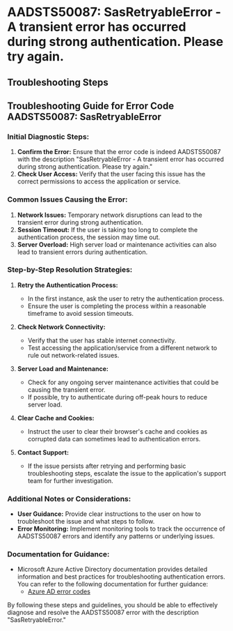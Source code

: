 
# AADSTS50087: SasRetryableError - A transient error has occurred during strong authentication. Please try again.


## Troubleshooting Steps
## Troubleshooting Guide for Error Code AADSTS50087: SasRetryableError

### Initial Diagnostic Steps:
1. **Confirm the Error:** Ensure that the error code is indeed AADSTS50087 with the description "SasRetryableError - A transient error has occurred during strong authentication. Please try again."
2. **Check User Access:** Verify that the user facing this issue has the correct permissions to access the application or service.

### Common Issues Causing the Error:
1. **Network Issues:** Temporary network disruptions can lead to the transient error during strong authentication.
2. **Session Timeout:** If the user is taking too long to complete the authentication process, the session may time out.
3. **Server Overload:** High server load or maintenance activities can also lead to transient errors during authentication.

### Step-by-Step Resolution Strategies:
1. **Retry the Authentication Process:**
   - In the first instance, ask the user to retry the authentication process.
   - Ensure the user is completing the process within a reasonable timeframe to avoid session timeouts.

2. **Check Network Connectivity:**
   - Verify that the user has stable internet connectivity.
   - Test accessing the application/service from a different network to rule out network-related issues.

3. **Server Load and Maintenance:**
   - Check for any ongoing server maintenance activities that could be causing the transient error.
   - If possible, try to authenticate during off-peak hours to reduce server load.

4. **Clear Cache and Cookies:**
   - Instruct the user to clear their browser's cache and cookies as corrupted data can sometimes lead to authentication errors.

5. **Contact Support:**
   - If the issue persists after retrying and performing basic troubleshooting steps, escalate the issue to the application's support team for further investigation.

### Additional Notes or Considerations:
- **User Guidance:** Provide clear instructions to the user on how to troubleshoot the issue and what steps to follow.
- **Error Monitoring:** Implement monitoring tools to track the occurrence of AADSTS50087 errors and identify any patterns or underlying issues.

### Documentation for Guidance:
- Microsoft Azure Active Directory documentation provides detailed information and best practices for troubleshooting authentication errors. You can refer to the following documentation for further guidance:
  - [Azure AD error codes](https://docs.microsoft.com/en-us/azure/active-directory/develop/v2-error-codes)

By following these steps and guidelines, you should be able to effectively diagnose and resolve the AADSTS50087 error with the description "SasRetryableError."